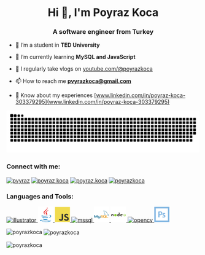 <h1 align="center">Hi 👋, I'm Poyraz Koca</h1>
<h3 align="center">A software engineer from Turkey</h3>

- 🏫 I’m a student in **TED University**

- 🌱 I’m currently learning **MySQL and JavaScript**

- 🎥 I regularly take vlogs on [youtube.com/@poyrazkoca](youtube.com/@poyrazkoca)

- 📫 How to reach me **pvyrazkoca@gmail.com**

- 📄 Know about my experiences [www.linkedin.com/in/poyraz-koca-303379295](www.linkedin.com/in/poyraz-koca-303379295)

<picture>
  <source media="(prefers-color-scheme: dark)" srcset="https://raw.githubusercontent.com/poyrazkoca/poyrazkoca/output/github-contribution-grid-snake-dark.svg">
  <source media="(prefers-color-scheme: light)" srcset="https://raw.githubusercontent.com/poyrazkoca/poyrazkoca/output/github-contribution-grid-snake.svg">
  <img alt="github contribution grid snake animation" src="https://raw.githubusercontent.com/poyrazkoca/poyrazkoca/output/github-contribution-grid-snake.svg">
</picture>

<h3 align="left">Connect with me:</h3>
<p align="left">
<a href="https://twitter.com/pvyraz" target="blank"><img align="center" src="https://raw.githubusercontent.com/rahuldkjain/github-profile-readme-generator/master/src/images/icons/Social/twitter.svg" alt="pvyraz" height="30" width="40" /></a>
<a href="https://linkedin.com/in/poyraz koca" target="blank"><img align="center" src="https://raw.githubusercontent.com/rahuldkjain/github-profile-readme-generator/master/src/images/icons/Social/linked-in-alt.svg" alt="poyraz koca" height="30" width="40" /></a>
<a href="https://instagram.com/poyraz.koca" target="blank"><img align="center" src="https://raw.githubusercontent.com/rahuldkjain/github-profile-readme-generator/master/src/images/icons/Social/instagram.svg" alt="poyraz.koca" height="30" width="40" /></a>
<a href="https://www.youtube.com/c/poyrazkoca" target="blank"><img align="center" src="https://raw.githubusercontent.com/rahuldkjain/github-profile-readme-generator/master/src/images/icons/Social/youtube.svg" alt="poyrazkoca" height="30" width="40" /></a>
</p>

<h3 align="left">Languages and Tools:</h3>
<p align="left"> <a href="https://www.adobe.com/in/products/illustrator.html" target="_blank" rel="noreferrer"> <img src="https://www.vectorlogo.zone/logos/adobe_illustrator/adobe_illustrator-icon.svg" alt="illustrator" width="40" height="40"/> </a> <a href="https://www.java.com" target="_blank" rel="noreferrer"> <img src="https://raw.githubusercontent.com/devicons/devicon/master/icons/java/java-original.svg" alt="java" width="40" height="40"/> </a> <a href="https://developer.mozilla.org/en-US/docs/Web/JavaScript" target="_blank" rel="noreferrer"> <img src="https://raw.githubusercontent.com/devicons/devicon/master/icons/javascript/javascript-original.svg" alt="javascript" width="40" height="40"/> </a> <a href="https://www.microsoft.com/en-us/sql-server" target="_blank" rel="noreferrer"> <img src="https://www.svgrepo.com/show/303229/microsoft-sql-server-logo.svg" alt="mssql" width="40" height="40"/> </a> <a href="https://www.mysql.com/" target="_blank" rel="noreferrer"> <img src="https://raw.githubusercontent.com/devicons/devicon/master/icons/mysql/mysql-original-wordmark.svg" alt="mysql" width="40" height="40"/> </a> <a href="https://nodejs.org" target="_blank" rel="noreferrer"> <img src="https://raw.githubusercontent.com/devicons/devicon/master/icons/nodejs/nodejs-original-wordmark.svg" alt="nodejs" width="40" height="40"/> </a> <a href="https://opencv.org/" target="_blank" rel="noreferrer"> <img src="https://www.vectorlogo.zone/logos/opencv/opencv-icon.svg" alt="opencv" width="40" height="40"/> </a> <a href="https://www.photoshop.com/en" target="_blank" rel="noreferrer"> <img src="https://raw.githubusercontent.com/devicons/devicon/master/icons/photoshop/photoshop-line.svg" alt="photoshop" width="40" height="40"/> </a> </p>

<p><img align="left" src="https://github-readme-stats.vercel.app/api/top-langs?username=poyrazkoca&show_icons=true&locale=en&layout=compact" alt="poyrazkoca" /></p>

<p>&nbsp;<img align="center" src="https://github-readme-stats.vercel.app/api?username=poyrazkoca&show_icons=true&locale=en" alt="poyrazkoca" /></p>

<p><img align="center" src="https://github-readme-streak-stats.herokuapp.com/?user=poyrazkoca&" alt="poyrazkoca" /></p>

